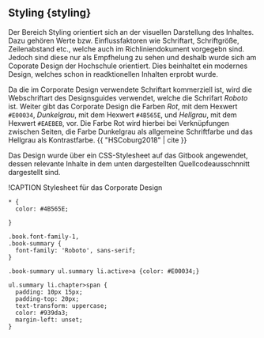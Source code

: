 ## Styling {styling}

Der Bereich Styling orientiert sich an der visuellen Darstellung des Inhaltes. Dazu gehören Werte bzw. Einflussfaktoren wie Schriftart, Schriftgröße, Zeilenabstand etc., welche auch im Richliniendokument vorgegebn sind. Jedoch sind diese nur als Empfhelung zu sehen und deshalb wurde sich am Coporate Design der Hochschule orientiert. Dies beinhaltet ein modernes Design, welches schon in readktionellen Inhalten erprobt wurde.

Da die im Corporate Design verwendete Schriftart kommerziell ist, wird die Webschriftart des Designsguides verwendet, welche die Schrifart *Roboto* ist. Weiter gibt das Corporate Design die Farben _Rot_, mit dem Hexwert `#E00034`, _Dunkelgrau_, mit dem Hexwert `#4B565E`, und _Hellgrau_, mit dem Hexwert `#EAEBEB`, vor. Die Farbe Rot wird hierbei bei Verknüpfungen zwischen Seiten, die Farbe Dunkelgrau als allgemeine Schriftfarbe und das Hellgrau als Kontrastfarbe. {{ "HSCoburg2018" | cite }}

Das Design wurde über ein CSS-Stylesheet auf das Gitbook angewendet, dessen relevante Inhalte in dem unten dargestellten Quellcodeausschnnitt dargestellt sind.

!CAPTION Stylesheet für das Corporate Design
```
* {
  color: #4B565E;

}

.book.font-family-1,
.book-summary {
  font-family: 'Roboto', sans-serif;
}

.book-summary ul.summary li.active>a {color: #E00034;}

ul.summary li.chapter>span {
  padding: 10px 15px;
  padding-top: 20px;
  text-transform: uppercase;
  color: #939da3;
  margin-left: unset;
}
```